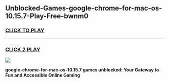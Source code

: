 
## Unblocked-Games-google-chrome-for-mac-os-10.15.7-Play-Free-bwnm0
<h3>
<a href="https://premium76.site?title=google-chrome-for-mac-os-10.15.7&ref=23A">CLICK TO PLAY</a></h3>
<hr>

<h3>
<a href="https://premium76.site?title=google-chrome-for-mac-os-10.15.7&ref=23A">CLICK 2 PLAY</a>
  
</h3>

<a href="https://premium76.site?title=google-chrome-for-mac-os-10.15.7&ref=23A"><img src="https://clearcache.store/games.png"></a>


**google-chrome-for-mac-os-10.15.7 games unblocked: Your Gateway to Fun and Accessible Online Gaming**
